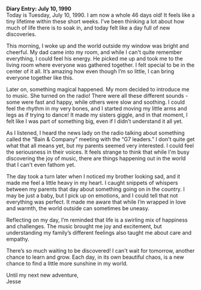 
**Diary Entry: July 10, 1990**  
Today is Tuesday, July 10, 1990. I am now a whole 46 days old! It feels like a tiny lifetime within these short weeks. I’ve been thinking a lot about how much of life there is to soak in, and today felt like a day full of new discoveries.

This morning, I woke up and the world outside my window was bright and cheerful. My dad came into my room, and while I can't quite remember everything, I could feel his energy. He picked me up and took me to the living room where everyone was gathered together. I felt special to be in the center of it all. It’s amazing how even though I’m so little, I can bring everyone together like this.

Later on, something magical happened. My mom decided to introduce me to music. She turned on the radio! There were all these different sounds - some were fast and happy, while others were slow and soothing. I could feel the rhythm in my very bones, and I started moving my little arms and legs as if trying to dance! It made my sisters giggle, and in that moment, I felt like I was part of something big, even if I didn’t understand it all yet. 

As I listened, I heard the news lady on the radio talking about something called the “Bain & Company” meeting with the “G7 leaders.” I don't quite get what that all means yet, but my parents seemed very interested. I could feel the seriousness in their voices. It feels strange to think that while I'm busy discovering the joy of music, there are things happening out in the world that I can't even fathom yet.

The day took a turn later when I noticed my brother looking sad, and it made me feel a little heavy in my heart. I caught snippets of whispers between my parents that day about something going on in the country. I may be just a baby, but I pick up on emotions, and I could tell that not everything was perfect. It made me aware that while I’m wrapped in love and warmth, the world outside can sometimes be uneasy.

Reflecting on my day, I’m reminded that life is a swirling mix of happiness and challenges. The music brought me joy and excitement, but understanding my family’s different feelings also taught me about care and empathy. 

There’s so much waiting to be discovered! I can't wait for tomorrow, another chance to learn and grow. Each day, in its own beautiful chaos, is a new chance to find a little more sunshine in my world.

Until my next new adventure,  
Jesse
